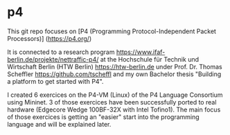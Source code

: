 # p4
This git repo focuses on [P4 (Programming Protocol-Independent Packet Processors)] (https://p4.org/)

It is connected to a research program https://www.ifaf-berlin.de/projekte/nettraffic-p4/ at the Hochschule für Technik und Wirtschaft Berlin (HTW Berlin) https://htw-berlin.de under Prof. Dr. Thomas Scheffler https://github.com/tscheffl and my own Bachelor thesis "Building a platform to get started with P4".

I created 6 exercices on the P4-VM (Linux) of the P4 Language Consortium using Mininet.
3 of those exercices have been successfully ported to real hardware (Edgecore Wedge 100BF-32X with Intel Tofino1). The main focus of those exercices is getting an "easier" start into the programming language and will be explained later.

